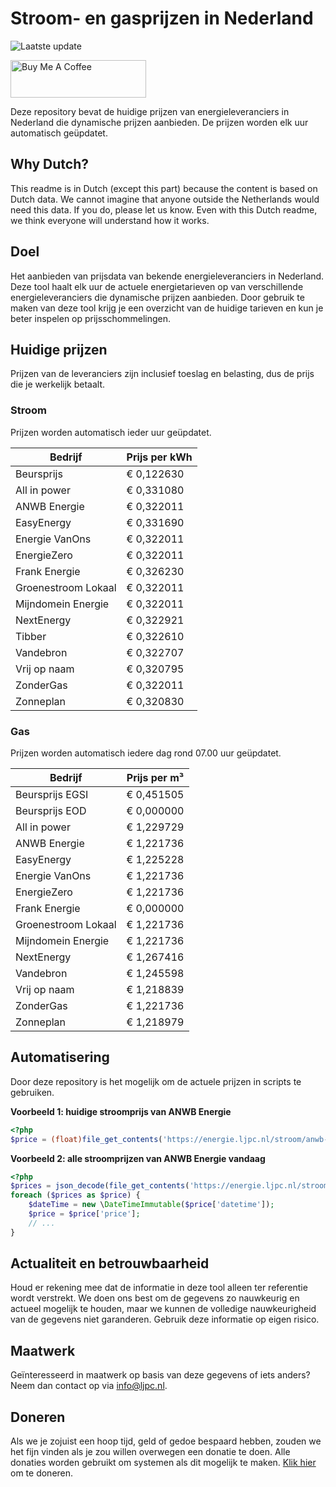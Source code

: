 # Stroom- en gasprijzen in Nederland

![Laatste update](https://img.shields.io/badge/laatste%20update-2023--11--16%2012%3A00%20CET-brightgreen)

<a href="https://www.buymeacoffee.com/Lars-" target="_blank"><img src="https://cdn.buymeacoffee.com/buttons/v2/default-orange.png" alt="Buy Me A Coffee" height="60" style="height: 60px !important;width: 217px !important;" ></a>

Deze repository bevat de huidige prijzen van energieleveranciers in Nederland die dynamische prijzen aanbieden. De prijzen worden elk uur automatisch geüpdatet.

## Why Dutch?

This readme is in Dutch (except this part) because the content is based on Dutch data. We cannot imagine that anyone outside the Netherlands would need this data. If you do, please let us know. Even with this Dutch readme, we think
everyone will understand how it works.

## Doel

Het aanbieden van prijsdata van bekende energieleveranciers in Nederland. Deze tool haalt elk uur de actuele energietarieven op van verschillende energieleveranciers die dynamische prijzen aanbieden. Door gebruik te maken van deze tool
krijg je een overzicht van de huidige tarieven en kun je beter inspelen op prijsschommelingen.

## Huidige prijzen

Prijzen van de leveranciers zijn inclusief toeslag en belasting, dus de prijs die je werkelijk betaalt.

### Stroom

Prijzen worden automatisch ieder uur geüpdatet.

 Bedrijf | Prijs per kWh 
---------|---------------
Beursprijs | € 0,122630
All in power | € 0,331080
ANWB Energie | € 0,322011
EasyEnergy | € 0,331690
Energie VanOns | € 0,322011
EnergieZero | € 0,322011
Frank Energie | € 0,326230
Groenestroom Lokaal | € 0,322011
Mijndomein Energie | € 0,322011
NextEnergy | € 0,322921
Tibber | € 0,322610
Vandebron | € 0,322707
Vrij op naam | € 0,320795
ZonderGas | € 0,322011
Zonneplan | € 0,320830


### Gas

Prijzen worden automatisch iedere dag rond 07.00 uur geüpdatet.

 Bedrijf | Prijs per m³ 
---------|--------------
Beursprijs EGSI | € 0,451505
Beursprijs EOD | € 0,000000
All in power | € 1,229729
ANWB Energie | € 1,221736
EasyEnergy | € 1,225228
Energie VanOns | € 1,221736
EnergieZero | € 1,221736
Frank Energie | € 0,000000
Groenestroom Lokaal | € 1,221736
Mijndomein Energie | € 1,221736
NextEnergy | € 1,267416
Vandebron | € 1,245598
Vrij op naam | € 1,218839
ZonderGas | € 1,221736
Zonneplan | € 1,218979


## Automatisering

Door deze repository is het mogelijk om de actuele prijzen in scripts te gebruiken.

**Voorbeeld 1: huidige stroomprijs van ANWB Energie**

```php
<?php
$price = (float)file_get_contents('https://energie.ljpc.nl/stroom/anwb-energie-nu.txt');

```

**Voorbeeld 2: alle stroomprijzen van ANWB Energie vandaag**

```php
<?php
$prices = json_decode(file_get_contents('https://energie.ljpc.nl/stroom/all-in-power-vandaag.json'),true);
foreach ($prices as $price) {
    $dateTime = new \DateTimeImmutable($price['datetime']);
    $price = $price['price'];
    // ...
}
```

## Actualiteit en betrouwbaarheid

Houd er rekening mee dat de informatie in deze tool alleen ter referentie wordt verstrekt. We doen ons best om de gegevens zo nauwkeurig en actueel mogelijk te houden, maar we kunnen de volledige nauwkeurigheid van de gegevens niet
garanderen. Gebruik deze informatie op eigen risico.

## Maatwerk

Geïnteresseerd in maatwerk op basis van deze gegevens of iets anders? Neem dan contact op
via [info@ljpc.nl](mailto:info@ljpc.nl?subject=Energie%20prijzen).

## Doneren

Als we je zojuist een hoop tijd, geld of gedoe bespaard hebben, zouden we het fijn vinden als je zou willen overwegen een
donatie te doen. Alle donaties worden gebruikt om systemen als dit mogelijk te
maken. [Klik hier](https://www.buymeacoffee.com/Lars-) om te doneren.
